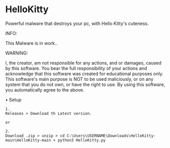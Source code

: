 # HelloKitty
Powerful malware that destroys your pc, with Hello Kitty's cuteness.

INFO: 

This Malware is in work..

WARNING: 

I, the creator, am not responsible for any actions, and or damages, caused by this software.
You bear the full responsibility of your actions and acknowledge that this software was created for educational purposes only.
This software's main purpose is NOT to be used maliciously, or on any system that you do not own, or have the right to use.
By using this software, you automatically agree to the above.

• Setup

```
1.
Releases > Download th Latest version. 

or

2.
Download .zip > unzip > cd C:\Users\USERNAME\Downloads\HelloKitty-main\HelloKitty-main > python3 HelloKitty.py
```
